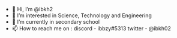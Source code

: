 - 👋 Hi, I’m @ibkh2
- 👀 I’m interested in Science, Technology and Engineering
- 🌱 I’m currently in secondary school
- 📫 How to reach me on :
discord - ibbzy#5313
twitter - @ibkh02

<!---
ibkh2/ibkh2 is a ✨ special ✨ repository because its `README.md` (this file) appears on your GitHub profile.
You can click the Preview link to take a look at your changes.
--->
